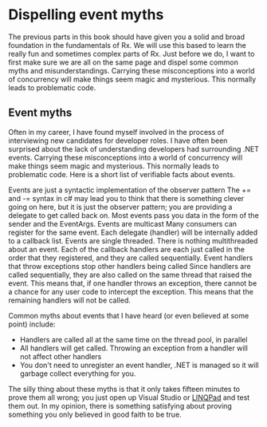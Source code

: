 # Dispelling event myths

The previous parts in this book should have given you a solid and broad foundation in the fundamentals of Rx. We will use this based to learn the really fun and sometimes complex parts of Rx. Just before we do, I want to first make sure we are all on the same page and dispel some common myths and misunderstandings. Carrying these misconceptions into a world of concurrency will make things seem magic and mysterious. This normally leads to problematic code.

## Event myths

Often in my career, I have found myself involved in the process of interviewing new candidates for developer roles. I have often been surprised about the lack of understanding developers had surrounding .NET events. Carrying these misconceptions into a world of concurrency will make things seem magic and mysterious. This normally leads to problematic code. Here is a short list of verifiable facts about events.

Events are just a syntactic implementation of the observer pattern
    The += and -= syntax in c# may lead you to think that there is something clever going on here, but it is just the observer pattern; you are providing a delegate to get called back on. Most events pass you data in the form of the sender and the EventArgs. 
Events are multicast
    Many consumers can register for the same event. Each delegate (handler) will be internally added to a callback list. 
Events are single threaded.
    There is nothing multithreaded about an event. Each of the callback handlers are each just called in the order that they registered, and they are called sequentially. 
Event handlers that throw exceptions stop other handlers being called
    Since handlers are called sequentially, they are also called on the same thread that raised the event. This means that, if one handler throws an exception, there cannot be a chance for any user code to intercept the exception. This means that the remaining handlers will not be called. 

Common myths about events that I have heard (or even believed at some point) include:

* Handlers are called all at the same time on the thread pool, in parallel
* All handlers will get called. Throwing an exception from a handler will not affect other handlers
* You don't need to unregister an event handler, .NET is managed so it will garbage collect everything for you.

The silly thing about these myths is that it only takes fifteen minutes to prove them all wrong; you just open up Visual Studio or [LINQPad](http://www.linqpad.net/) and test them out. In my opinion, there is something satisfying about proving something you only believed in good faith to be true. 
